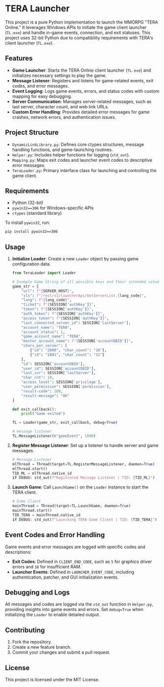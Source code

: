 
# TERA Launcher

This project is a pure Python implementation to launch the MMORPG "TERA Online." It leverages Windows APIs to initiate the game client launcher (`TL.exe`) and handle in-game events, connection, and exit statuses. This project uses 32-bit Python due to compatibility requirements with TERA's client launcher (`TL.exe`).

## Features

- **Game Launcher**: Starts the TERA Online client launcher (`TL.exe`) and initializes necessary settings to play the game.
- **Message Listener**: Registers and listens for game-related events, exit codes, and error messages.
- **Event Logging**: Logs game events, errors, and status codes with custom mapping for easy debugging.
- **Server Communication**: Manages server-related messages, such as last server, character count, and web link URLs.
- **Custom Error Handling**: Provides detailed error messages for game crashes, network errors, and authentication issues.

## Project Structure

- `DynamicLinkLibrary.py`: Defines core ctypes structures, message handling functions, and game-launching routines.
- `Helper.py`: Includes helper functions for logging (`std_out`).
- `Mapping.py`: Maps exit codes and launcher event codes to descriptive error messages.
- `TeraLoader.py`: Primary interface class for launching and controlling the game client.

## Requirements

- Python (32-bit)
- `pywin32==306` for Windows-specific APIs
- `ctypes` (standard library)

To install `pywin32`, run:
```bash
pip install pywin32==306
```

## Usage

1. **Initialize Loader**:
   Create a new `Loader` object by passing game configuration data.

    ```python
    from TeraLoader import Loader
    
    # Example Game String of all possible keys and their intended values
    game_str = {
        "url": f"{SERVER_HOST}",
        "sls": f"/rest/v1/launcherApi/GetServerList.{lang_code}",
        "lang": f"{lang_code}",
        "ticket": f"{SESSION['authKey']}",
        "token": f"{SESSION['authKey']}",
        "auth_token": f"{SESSION['authKey']}",
        "access_token": f"{SESSION['authKey']}",
        "last_connected_server_id": SESSION['lastServer'],
        "account_name": "TERA",
        "account_status": 1,
        "game_account_name": "TERA",
        "master_account_name": f"{SESSION['accountDBID']}",
        "chars_per_server": [
            {"id": "2800", "char_count": "10"},
            {"id": "2801", "char_count": "11"}
        ],
        "id": SESSION['accountDBID'],
        "user_id": SESSION['accountDBID'],
        "last_svr": SESSION['lastServer'],
        "char_cnt": 10,
        "access_level": SESSION['privilege'],
        "user_permission": SESSION['permission'],
        "result-code": 200,
        "result-message": "OK"
    }

    def exit_callback():
        print("Game exited")

    TL = Loader(game_str, exit_callback, debug=True)

    # message listener
    TL.MessageListener(b"gameEvent", 1000)
    
    ```

2. **Register Message Listener**:
   Set up a listener to handle server and game messages.

    ```python
    # Message Listener
    mlThread = Thread(target=TL.RegisterMessageListener, daemon=True)
    mlThread.start()
    TID_ML = mlThread.native_id
    if DEBUG: std_out(f"Registered Message Listener | TID: {TID_ML}")
    ```

3. **Launch Game**:
   Call `LaunchGame()` on the `Loader` instance to start the TERA client.

    ```python
    # Game Client
    mainThread = Thread(target=TL.LaunchGame, daemon=True)
    mainThread.start()
    TID_TERA = mainThread.native_id
    if DEBUG: std_out(f"Launching TERA Game Client | TID: {TID_TERA}")
    ```

## Event Codes and Error Handling

Game events and error messages are logged with specific codes and descriptions:
- **Exit Codes**: Defined in `CLIENT_END_CODE`, such as `5` for graphics driver errors and `10` for insufficient RAM.
- **Launcher Events**: Defined in `LAUNCHER_EVENT_CODE`, including authentication, patcher, and GUI initialization events.

## Debugging and Logs

All messages and codes are logged via the `std_out` function in `Helper.py`, providing insights into game events and errors. Set `debug=True` when initializing the `Loader` to enable detailed output.

## Contributing

1. Fork the repository.
2. Create a new feature branch.
3. Commit your changes and submit a pull request.

## License

This project is licensed under the MIT License.
